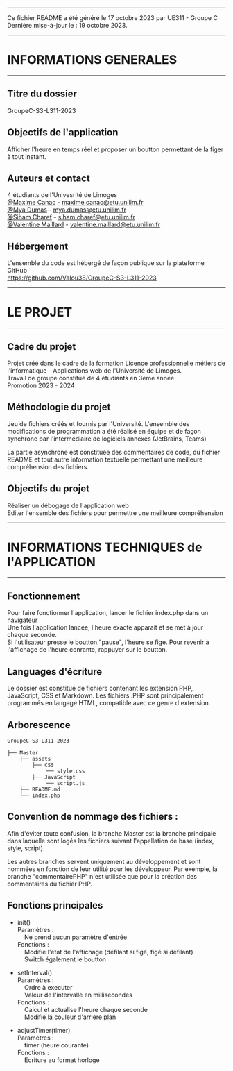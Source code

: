 *****************************************

Ce fichier README a été généré le 17 octobre 2023 par UE311 - Groupe C \
Dernière mise-à-jour le : 19 octobre 2023.

***************************************
# INFORMATIONS GENERALES
***************************************

## Titre du dossier

GroupeC-S3-L311-2023

## Objectifs de l'application

Afficher l'heure en temps réel et proposer un boutton permettant de la figer à tout instant.

 
## Auteurs et contact

4 étudiants de l'Univesrité de Limoges \
[@Maxime Canac](https://github.com/MaximeCanac) - maxime.canac@etu.unilim.fr \
[@Mya Dumas](https://github.com/MyaDL) - mya.dumas@etu.unilim.fr \
[@Siham Charef](https://github.com/SihamWeb) - siham.charef@etu.unilim.fr \
[@Valentine Maillard](https://github.com/Valou38) - valentine.maillard@etu.unilim.fr


## Hébergement

L'ensemble du code est hébergé de façon publique sur la plateforme GitHub \
https://github.com/Valou38/GroupeC-S3-L311-2023

 

*******************************************
# LE PROJET
*******************************************

## Cadre du projet

Projet créé dans le cadre de la formation Licence professionnelle métiers de l'informatique - Applications web de l'Université de Limoges. \
Travail de groupe constitué de 4 étudiants en 3ème année \
Promotion 2023 - 2024

## Méthodologie du projet

Jeu de fichiers créés et fournis par l'Université. 
L'ensemble des modifications de programmation a été réalisé en équipe et de façon synchrone par l'intermédiaire de logiciels annexes (JetBrains, Teams)

La partie asynchrone est constituée des commentaires de code, du fichier README et tout autre information textuelle permettant une meilleure compréhension des fichiers. 

## Objectifs du projet

Réaliser un débogage de l'application web \
Editer l'ensemble des fichiers pour permettre une meilleure compréhension 


**********************************************
# INFORMATIONS TECHNIQUES de l'APPLICATION
***********************************************

## Fonctionnement

Pour faire fonctionner l'application, lancer le fichier index.php dans un navigateur \
Une fois l'application lancée, l'heure exacte apparait et se met à jour chaque seconde. \
Si l'utilisateur presse le boutton "pause", l'heure se fige. Pour revenir à l'affichage de l'heure conrante, rappuyer sur le boutton.

## Languages d'écriture

Le dossier est constitué de fichiers contenant les extension PHP, JavaScript, CSS et Markdown.
Les fichiers .PHP sont principalement programmés en langage HTML, compatible avec ce genre d'extension. 

## Arborescence


```
GroupeC-S3-L311-2023

├── Master
    ├── assets
        ├── CSS
            └── style.css
        ├── JavaScript
            └── script.js
    ├── README.md
    └── index.php

```

## Convention de nommage des fichiers :

Afin d'éviter toute confusion, la branche Master est la branche principale dans laquelle sont logés les fichiers suivant l'appellation de base (index, style, script).

Les autres branches servent uniquement au développement et sont nommées en fonction de leur utilité pour les développeur.
Par exemple, la branche "commentairePHP" n'est utilisée que pour la création des commentaires du fichier PHP.

## Fonctions principales

* init()  \
Paramètres : \
&nbsp; &nbsp; Ne prend aucun paramètre d'entrée \
Fonctions : \
&nbsp; &nbsp; Modifie l'état de l'affichage (défilant si figé, figé si défilant) \
&nbsp; &nbsp; Switch également le boutton

* setInterval() \
Paramètres : \
&nbsp; &nbsp; Ordre à executer \
&nbsp; &nbsp; Valeur de l'intervalle en millisecondes \
Fonctions : \
&nbsp; &nbsp; Calcul et actualise l'heure chaque seconde \
&nbsp; &nbsp; Modifie la couleur d'arrière plan 

* adjustTimer(timer) \
Paramètres : \
&nbsp; &nbsp; timer (heure courante) \
Fonctions : \
&nbsp; &nbsp; Ecriture au format horloge 
